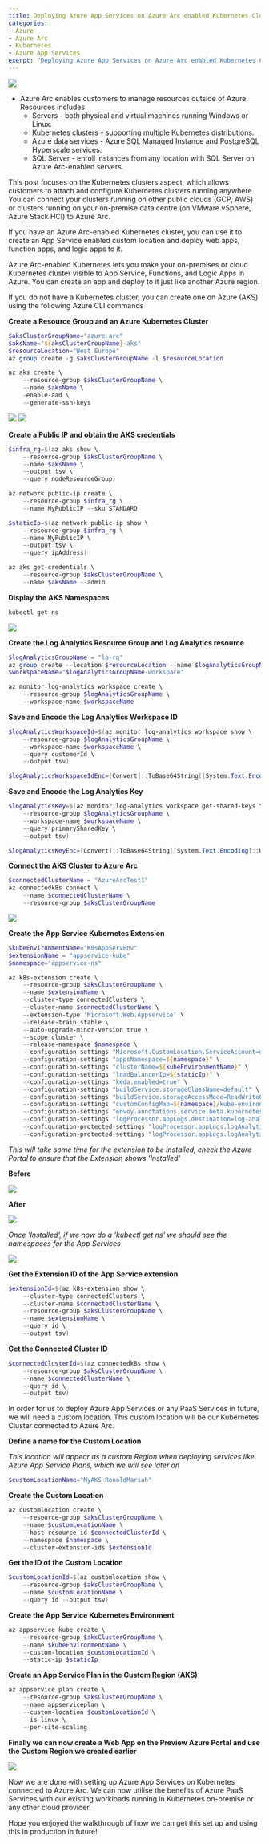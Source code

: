 ```yaml
---
title: Deploying Azure App Services on Azure Arc enabled Kubernetes Clusters
categories:
- Azure
- Azure Arc
- Kubernetes
- Azure App Services
exerpt: "Deploying Azure App Services on Azure Arc enabled Kubernetes Clusters"
---
```


<img src="https://github.com/RonaldMariah/ronaldmariah.github.io/raw/main/assets/azure-arc-kubernetes-app-service/azure-arc-control-plane.png" />

- Azure Arc enables customers to manage resources outside of Azure. Resources includes
    - Servers - both physical and virtual machines running Windows or Linux.
    - Kubernetes clusters - supporting multiple Kubernetes distributions.
    - Azure data services - Azure SQL Managed Instance and PostgreSQL Hyperscale services.
    - SQL Server - enroll instances from any location with SQL Server on Azure Arc-enabled servers.

This post focuses on the Kubernetes clusters aspect, which allows customers to attach and configure Kubernetes clusters running anywhere. You can connect your clusters running on other public clouds (GCP, AWS) or clusters running on your on-premise data centre (on VMware vSphere, Azure Stack HCI) to Azure Arc.

If you have an Azure Arc-enabled Kubernetes cluster, you can use it to create an App Service enabled custom location and deploy web apps, function apps, and logic apps to it.

Azure Arc-enabled Kubernetes lets you make your on-premises or cloud Kubernetes cluster visible to App Service, Functions, and Logic Apps in Azure. You can create an app and deploy to it just like another Azure region.

If you do not have a Kubernetes cluster, you can create one on Azure (AKS) using the following Azure CLI commands

**Create a Resource Group and an Azure Kubernetes Cluster**

```powershell
$aksClusterGroupName="azure-arc"
$aksName="${aksClusterGroupName}-aks"
$resourceLocation="West Europe"
az group create -g $aksClusterGroupName -l $resourceLocation

az aks create \
    --resource-group $aksClusterGroupName \
    --name $aksName \
    -enable-aad \
    --generate-ssh-keys
```

<img src="https://github.com/RonaldMariah/ronaldmariah.github.io/raw/main/assets/azure-arc-kubernetes-app-service/Screenshot 2021-12-01 105418.png" />

<img src="https://github.com/RonaldMariah/ronaldmariah.github.io/raw/main/assets/azure-arc-kubernetes-app-service/Screenshot 2021-12-01 141200.png" />

**Create a Public IP and obtain the AKS credentials**

```powershell
$infra_rg=$(az aks show \
    --resource-group $aksClusterGroupName \
    --name $aksName \
    --output tsv \
    --query nodeResourceGroup)

az network public-ip create \
    --resource-group $infra_rg \
    --name MyPublicIP --sku STANDARD

$staticIp=$(az network public-ip show \
    --resource-group $infra_rg \
    --name MyPublicIP \
    --output tsv \
    --query ipAddress)

az aks get-credentials \
    --resource-group $aksClusterGroupName \
    --name $aksName --admin
```

**Display the AKS Namespaces**

```powershell
kubectl get ns
```

<img src="https://github.com/RonaldMariah/ronaldmariah.github.io/raw/main/assets/azure-arc-kubernetes-app-service/Screenshot 2021-12-01 111134.png" />

**Create the Log Analytics Resource Group and Log Analytics resource**

```powershell
$logAnalyticsGroupName = "la-rg"
az group create --location $resourceLocation --name $logAnalyticsGroupName
$workspaceName="$logAnalyticsGroupName-workspace"

az monitor log-analytics workspace create \
    --resource-group $logAnalyticsGroupName \
    --workspace-name $workspaceName
```

**Save and Encode the Log Analytics Workspace ID**

```powershell
$logAnalyticsWorkspaceId=$(az monitor log-analytics workspace show \
    --resource-group $logAnalyticsGroupName \
    --workspace-name $workspaceName \
    --query customerId \
    --output tsv)

$logAnalyticsWorkspaceIdEnc=[Convert]::ToBase64String([System.Text.Encoding]::UTF8.GetBytes($logAnalyticsWorkspaceId))
```

**Save and Encode the Log Analytics Key**

```powershell
$logAnalyticsKey=$(az monitor log-analytics workspace get-shared-keys \
    --resource-group $logAnalyticsGroupName \
    --workspace-name $workspaceName \
    --query primarySharedKey \
    --output tsv)

$logAnalyticsKeyEnc=[Convert]::ToBase64String([System.Text.Encoding]::UTF8.GetBytes($logAnalyticsKey))
```

**Connect the AKS Cluster to Azure Arc**

```powershell
$connectedClusterName = "AzureArcTest1"
az connectedk8s connect \
    --name $connectedClusterName \
    --resource-group $aksClusterGroupName
```

<img src="https://github.com/RonaldMariah/ronaldmariah.github.io/raw/main/assets/azure-arc-kubernetes-app-service/Screenshot 2021-12-01 141133.png" />

**Create the App Service Kubernetes Extension**

```powershell
$kubeEnvironmentName="K8sAppServEnv"
$extensionName = "appservice-kube"
$namespace="appservice-ns"

az k8s-extension create \
    --resource-group $aksClusterGroupName \
    --name $extensionName \
    --cluster-type connectedClusters \
    --cluster-name $connectedClusterName \
    --extension-type 'Microsoft.Web.Appservice' \
    --release-train stable \
    --auto-upgrade-minor-version true \
    --scope cluster \
    --release-namespace $namespace \
    --configuration-settings "Microsoft.CustomLocation.ServiceAccount=default" \
    --configuration-settings "appsNamespace=${namespace}" \
    --configuration-settings "clusterName=${kubeEnvironmentName}" \
    --configuration-settings "loadBalancerIp=${staticIp}" \
    --configuration-settings "keda.enabled=true" \
    --configuration-settings "buildService.storageClassName=default" \
    --configuration-settings "buildService.storageAccessMode=ReadWriteOnce" \
    --configuration-settings "customConfigMap=${namespace}/kube-environment-config" \
    --configuration-settings "envoy.annotations.service.beta.kubernetes.io/azure-load-balancer-resource-group=${aksClusterGroupName}" \
    --configuration-settings "logProcessor.appLogs.destination=log-analytics" \
    --configuration-protected-settings "logProcessor.appLogs.logAnalyticsConfig.customerId=${logAnalyticsWorkspaceIdEnc}" \
    --configuration-protected-settings "logProcessor.appLogs.logAnalyticsConfig.sharedKey=${logAnalyticsKeyEnc}"
```

*This will take some time for the extension to be installed, check the Azure Portal to ensure that the Extension shows 'Installed'*

**Before**

<img src="https://github.com/RonaldMariah/ronaldmariah.github.io/raw/main/assets/azure-arc-kubernetes-app-service/Screenshot 2021-12-01 141112.png" />

**After**

<img src="https://github.com/RonaldMariah/ronaldmariah.github.io/raw/main/assets/azure-arc-kubernetes-app-service/Screenshot 2021-12-01 143020.png" />

*Once 'Installed', if we now do a 'kubectl get ns' we should see the namespaces for the App Services*

<img src="https://github.com/RonaldMariah/ronaldmariah.github.io/raw/main/assets/azure-arc-kubernetes-app-service/Screenshot 2021-12-02 091832.png" />

**Get the Extension ID of the App Service extension**

```powershell
$extensionId=$(az k8s-extension show \
    --cluster-type connectedClusters \
    --cluster-name $connectedClusterName \
    --resource-group $aksClusterGroupName \
    --name $extensionName \
    --query id \
    --output tsv)
```

**Get the Connected Cluster ID**

```powershell
$connectedClusterId=$(az connectedk8s show \
    --resource-group $aksClusterGroupName \
    --name $connectedClusterName \
    --query id \
    --output tsv)
```

In order for us to deploy Azure App Services or any PaaS Services in future, we will need a custom location. This custom location will be our Kubernetes Cluster connected to Azure Arc.

**Define a name for the Custom Location**

*This location will appear as a custom Region when deploying services like Azure App Service Plans, which we will see later on*

```powershell
$customLocationName="MyAKS-RonaldMariah"
```

**Create the Custom Location**

```powershell
az customlocation create \
    --resource-group $aksClusterGroupName \
    --name $customLocationName \
    --host-resource-id $connectedClusterId \
    --namespace $namespace \
    --cluster-extension-ids $extensionId
```

**Get the ID of the Custom Location**

```powershell
$customLocationId=$(az customlocation show \
    --resource-group $aksClusterGroupName \
    --name $customLocationName \
    --query id --output tsv)
```

**Create the App Service Kubernetes Environment**

```powershell
az appservice kube create \
    --resource-group $aksClusterGroupName \
    --name $kubeEnvironmentName \
    --custom-location $customLocationId \
    --static-ip $staticIp
```

**Create an App Service Plan in the Custom Region (AKS)**

```powershell
az appservice plan create \
    --resource-group $aksClusterGroupName \
    --name appserviceplan \
    --custom-location $customLocationId \
    --is-linux \
    --per-site-scaling
```

**Finally we can now create a Web App on the Preview Azure Portal and use the Custom Region we created earlier**

<img src="https://github.com/RonaldMariah/ronaldmariah.github.io/raw/main/assets/azure-arc-kubernetes-app-service/Screenshot 2021-12-01 145136.png" />

Now we are done with setting up Azure App Services on Kubernetes connected to Azure Arc. We can now utilise the benefits of Azure PaaS Services with our existing workloads running in Kubernetes on-premise or any other cloud provider.

Hope you enjoyed the walkthrough of how we can get this set up and using this in production in future!